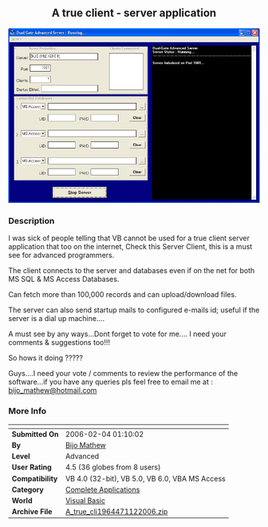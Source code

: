 ﻿<div align="center">

## A true client \- server application

<img src="PIC2006112237476715.JPG">
</div>

### Description

I was sick of people telling that VB cannot be used for a true client server application that too on the internet, Check this Server Client, this is a must see for advanced programmers.

The client connects to the server and databases even if on the net for both MS SQL &amp; MS Access Databases.

Can fetch more than 100,000 records and can upload/download files.

The server can also send startup mails to configured e-mails id; useful if the server is a dial up machine....

A must see by any ways...Dont forget to vote for me.... I need your comments &amp; suggestions too!!!

So hows it doing ?????

Guys....I need your vote / comments to review the performance of the software...if you have any queries pls feel free to email me at : bijo_mathew@hotmail.com
 
### More Info
 


<span>             |<span>
---                |---
**Submitted On**   |2006-02-04 01:10:02
**By**             |[Bijo Mathew](https://github.com/Planet-Source-Code/PSCIndex/blob/master/ByAuthor/bijo-mathew.md)
**Level**          |Advanced
**User Rating**    |4.5 (36 globes from 8 users)
**Compatibility**  |VB 4\.0 \(32\-bit\), VB 5\.0, VB 6\.0, VBA MS Access
**Category**       |[Complete Applications](https://github.com/Planet-Source-Code/PSCIndex/blob/master/ByCategory/complete-applications__1-27.md)
**World**          |[Visual Basic](https://github.com/Planet-Source-Code/PSCIndex/blob/master/ByWorld/visual-basic.md)
**Archive File**   |[A\_true\_cli1964471122006\.zip](https://github.com/Planet-Source-Code/bijo-mathew-a-true-client-server-application__1-64013/archive/master.zip)








